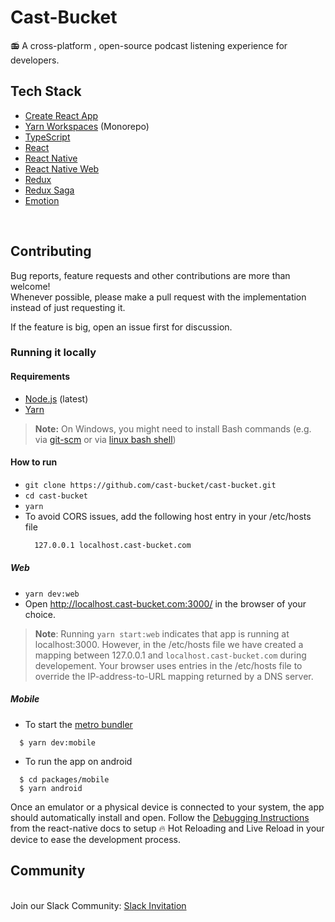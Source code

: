 # Cast-Bucket

📻 A cross-platform , open-source podcast listening experience for developers.


## Tech Stack

- [Create React App](https://github.com/facebook/create-react-app)
- [Yarn Workspaces](https://yarnpkg.com/lang/en/docs/workspaces/) (Monorepo)
- [TypeScript](https://www.typescriptlang.org/)
- [React](https://github.com/facebook/react)
- [React Native](https://github.com/facebook/react-native)
- [React Native Web](https://github.com/necolas/react-native-web)
- [Redux](https://github.com/reduxjs/react-redux)
- [Redux Saga](https://github.com/redux-saga/redux-saga/)
- [Emotion](https://emotion.sh/docs/introduction)

<br/>

## Contributing

Bug reports, feature requests and other contributions are more than welcome! <br/>
Whenever possible, please make a pull request with the implementation instead of just requesting it.

If the feature is big, open an issue first for discussion.

### Running it locally

#### Requirements

- [Node.js](https://nodejs.org/) (latest)
- [Yarn](https://yarnpkg.com/)

> **Note:** On Windows, you might need to install Bash commands (e.g. via [git-scm](https://git-scm.com/downloads) or via [linux bash shell](https://www.howtogeek.com/249966/how-to-install-and-use-the-linux-bash-shell-on-windows-10/))

#### How to run

- `git clone https://github.com/cast-bucket/cast-bucket.git`
- `cd cast-bucket`
- `yarn`
-  To avoid CORS issues, add the following host entry in your /etc/hosts file
    ```bash
      127.0.0.1 localhost.cast-bucket.com
    ```

##### Web
- `yarn dev:web`
-  Open http://localhost.cast-bucket.com:3000/ in the browser of your choice.

> **Note**: Running `yarn start:web` indicates that app is running at localhost:3000. However, in the /etc/hosts file we have created a mapping between 127.0.0.1 and `localhost.cast-bucket.com` during developement. Your browser uses entries in the /etc/hosts file to override the IP-address-to-URL mapping returned by a DNS server.


##### Mobile
-  To start the [metro bundler](https://facebook.github.io/metro/)
```
  $ yarn dev:mobile
```

-  To run the app on android
```
  $ cd packages/mobile
  $ yarn android
```

Once an emulator or a physical device is connected to your system, the app should automatically install and open. Follow the [Debugging Instructions](https://facebook.github.io/react-native/docs/debugging) from the react-native docs to setup :fire: Hot Reloading and Live Reload in your device to ease the development process.

## Community 

<br/>Join our Slack Community: [Slack Invitation](https://join.slack.com/t/cast-bucket/shared_invite/enQtNjI1NzY0NjEyOTQ4LWRkMzM3MDRmNGU2ODI5MGJmMWU4NjViZDUxZThjOTA2MTU1Yzc3ODFhYzI4NTIwYjIzYjlmYzA1MTQ3NGY1NTQ)
